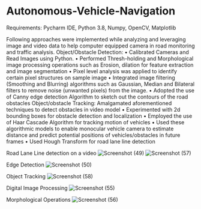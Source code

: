# Autonomous-Vehicle-Navigation
Requirements: Pycharm IDE, Python 3.8, Numpy, OpenCV, Matplotlib

Following approaches were implemented while analyzing and leveraging image and video data to help computer equipped camera in road monitoring and traffic analysis.
Object/Obstacle Detection:
•	Calibrated Cameras and Read Images using Python.
•	Performed  Thresh-holding and Morphological image processing operations such as Erosion, dilation for feature extraction and image segmentation
•	Pixel level analysis was applied to identify certain pixel structures on sample image
•	Integrated image filtering (Smoothing and Blurring) algorithms such as Gaussian, Median and Bilateral filters to remove noise (unwanted pixels) from the image.
•	Adopted the use of Canny edge detection Algorithm to sketch out the contours of the road obstacles
Object/obstacle Tracking:
Amalgamated aforementioned techniques to detect obstacles in video model 
•	Experimented with 2d bounding boxes for obstacle detection and localization
•	Employed the use of Haar Cascade Algorithm for tracking motion of vehicles
•	Used  these algorithmic models to enable monocular vehicle camera  to estimate distance and predict potential positions of vehicles/obstacles  in future frames
•	Used Hough Transform for road lane line detection


Road Lane Line detection on a video
![Screenshot (49)](https://user-images.githubusercontent.com/63878323/79710727-b99e4600-827a-11ea-8981-301c696fb6e6.png)
![Screenshot (57)](https://user-images.githubusercontent.com/63878323/79710743-c3c04480-827a-11ea-908f-654a0d19a098.png)

Edge Detection
![Screenshot (50)](https://user-images.githubusercontent.com/63878323/79710763-cae75280-827a-11ea-81d2-a3273dc0e18a.png)

Object Tracking
![Screenshot (58)](https://user-images.githubusercontent.com/63878323/79710786-e3f00380-827a-11ea-8d0e-a743e9e1a451.png)

Digital Image Processing
![Screenshot (55)](https://user-images.githubusercontent.com/63878323/79710798-ed796b80-827a-11ea-878c-634627c47349.png)

 Morphological Operations
![Screenshot (56)](https://user-images.githubusercontent.com/63878323/79710801-ee120200-827a-11ea-96da-880ae11dee0e.png)
